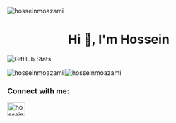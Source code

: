 <p align="left"> <img src="https://komarev.com/ghpvc/?username=hosseinmoazami&label=Profile%20views&color=0e75b6&style=flat" alt="hosseinmoazami" /> </p>

<h1 align="center">Hi 👋, I'm Hossein</h1>

![GitHub Stats](https://gh-readme-profile.vercel.app/api?username=hosseinmoazami&theme=dark)

<p><img align="left" src="https://github-readme-stats.vercel.app/api/top-langs?username=hosseinmoazami&show_icons=true&locale=en&layout=compact" alt="hosseinmoazami" /></p>

<p><img align="center" src="https://github-readme-streak-stats.herokuapp.com/?user=hosseinmoazami&" alt="hosseinmoazami" /></p>

<h3 align="left">Connect with me:</h3>
<p align="left">
<a href="https://linkedin.com/in/hossein-moazami" target="blank"><img align="center" src="https://raw.githubusercontent.com/rahuldkjain/github-profile-readme-generator/master/src/images/icons/Social/linked-in-alt.svg" alt="hossein-moazami" height="30" width="40" /></a>
</p>
